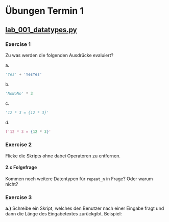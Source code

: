 # Übungen Termin 1


## [lab_001_datatypes.py](lab_001_datatypes.py)

### Exercise 1
Zu was werden die folgenden Ausdrücke evaluiert?

a.
```py
'Yes' + 'YesYes'
```
b.
```py
'NoNoNo' * 3
```
c.
```py
'12 * 3 = {12 * 3}'
```
d.
```py
f'12 * 3 = {12 * 3}'
```

### Exercise 2
Flicke die Skripts ohne dabei Operatoren zu entfernen.

#### 2.c Folgefrage
Kommen noch weitere Datentypen für `repeat_n` in Frage? Oder warum nicht?

### Exercise 3
**a.)**
Schreibe ein Skript, welches den Benutzer nach einer Eingabe fragt und dann die Länge des Eingabetextes zurückgibt.
Beispiel:
```sh
>>> Enter something: foobar
>>> 6
```

**b.)** Erweitere *3a.)* so, dass der eingegebene Text ebefalls angezeigt wird.

Beispiel:
```sh
>>> Enter something: foobar
>>> foobar: 6 Letters
```

## [lab_002_variables.py](lab_002_variables.py)
### Exercise 1

Definiere zwei Variablen `name` und `vorname` und weise ihnen einen sinnvollen Wert zu.

### Exercise 2
**a.)** Was enthält die Variable `tore` nachdem das folgende Skript ausgeführt wurde?
```py
tore = 2
tore + 1
```

**b.)** Schreibe den vorgegebenen Code aus 2a so um, dass er wie erwartet funktioniert und die Variable erhöht wird.

### Exercise 3: Kreise
Definiere eine Variable `radius` und berechne damit die Fläche des resultierenden Kreises.
Zeige das Resultat mit `print()` an.

**Hinweis**: Um `pi` zu verwenden, muss pi zuerst aus der `math` Bibliothek importiert werden. Dies geschieht auf der erste Zeile mit:
```py
from math import pi
```
Anschliessend kann `pi` wie eine Variable verwendet werden.

Teste das Skript mit unterschiedlichen Werten für `radius`.

## [lab_003_errors.py](lab_003_errors.py)

### Exercise 1: Fehlermeldungen erzeugen

**a.)** Erzeuge die folgende Fehlermeldung:
```
TypeError: can only concatenate str (not "float") to str
```
**b.)** Erzeuge die folgende Fehlermeldung:
```
TypeError: unsupported operand type(s) for ** or pow(): 'str' and 'int'
```
**c.)** Erzeuge die folgende Fehlermeldung:
```
ZeroDivisionError: division by zero
```

### Exercise 2: Welche Fehlermeldung passt?

```py
'some ' + 'text' = a
```
- [ ] `NameError: name 'a' is not defined`
- [ ] `SyntaxError: can't assign to operator`
- [ ] `TypeError: unsupported operand type(s) for |: 'str' and 'str'`
- [ ] `TypeError: Can't convert 'str' object to int implicitly`